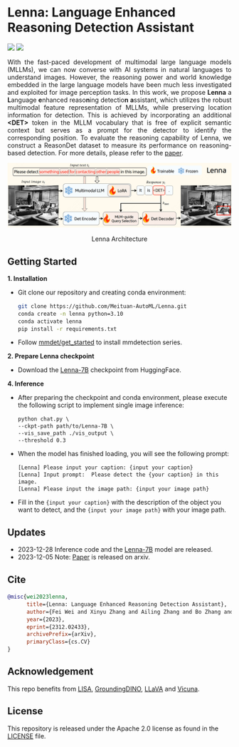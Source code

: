 # Lenna: Language Enhanced Reasoning Detection Assistant
<a href='https://github.com/Meituan-AutoML/Lenna'><img src='https://img.shields.io/badge/Project-Page-Green'></a>
<a href='https://arxiv.org/abs/2312.02433'><img src='https://img.shields.io/badge/Paper-Arxiv-red'></a>
<p>
<div align="justify">
With the fast-paced development of multimodal large language models (MLLMs), we can now converse with AI systems in natural languages to understand images. However, the reasoning power and world knowledge embedded in the large language models have been much less investigated and exploited for image perception tasks. In this work, we propose <b>Lenna</b> a <b>L</b>anguage <b>e</b>nhanced reaso<b>n</b>ing detectio<b>n</b> <b>a</b>ssistant, which utilizes the robust multimodal feature representation of MLLMs, while preserving location information for detection. This is achieved by incorporating an additional <b>&lt;DET&gt;</b> token in the MLLM vocabulary that is free of explicit semantic context but serves as a prompt for the detector to identify the corresponding position. To evaluate the reasoning capability of Lenna, we construct a ReasonDet dataset to measure its performance on reasoning-based detection. For more details, please refer to the <a href=https://arxiv.org/pdf/2312.02433.pdf>paper</a>.
</div>
</p>
<p>
  <p align="center"><img src="./assets/lenna.png" alt="teaser" width="600px" /></p>
  <p align="center">Lenna Architecture</p>
</p>

## Getting Started
**1. Installation**

- Git clone our repository and creating conda environment:
  ```bash
  git clone https://github.com/Meituan-AutoML/Lenna.git
  conda create -n lenna python=3.10
  conda activate lenna
  pip install -r requirements.txt
  ```

- Follow [mmdet/get_started](https://mmdetection.readthedocs.io/en/latest/get_started.html) to install mmdetection series.

**2. Prepare Lenna checkpoint**

- Download the [Lenna-7B](https://huggingface.co/mtgv/Lenna-7B) checkpoint from HuggingFace.

**4. Inference**

- After preparing the checkpoint and conda environment, please execute the following script to implement single image inference:

  ```
  python chat.py \
  --ckpt-path path/to/Lenna-7B \
  --vis_save_path ./vis_output \
  --threshold 0.3 
  ```

- When the model has finished loading, you will see the following prompt:

  ```
  [Lenna] Please input your caption: {input your caption}
  [Lenna] Input prompt:  Please detect the {your caption} in this image.
  [Lenna] Please input the image path: {input your image path}
  ```

- Fill in the ```{input your caption}``` with the description of the object you want to detect, and the ```{input your image path}``` with your image path.

## Updates

- 2023-12-28 Inference code and the [Lenna-7B](https://huggingface.co/mtgv/Lenna-7B) model are released.
- 2023-12-05 Note: [Paper](https://arxiv.org/pdf/2312.02433.pdf) is released on arxiv.

## Cite

```bibtex
@misc{wei2023lenna,
      title={Lenna: Language Enhanced Reasoning Detection Assistant}, 
      author={Fei Wei and Xinyu Zhang and Ailing Zhang and Bo Zhang and Xiangxiang Chu},
      year={2023},
      eprint={2312.02433},
      archivePrefix={arXiv},
      primaryClass={cs.CV}
}
```

## Acknowledgement

This repo benefits from [LISA](https://github.com/dvlab-research/LISA), [GroundingDINO](https://github.com/IDEA-Research/GroundingDINO), [LLaVA](https://github.com/haotian-liu/LLaVA) and [Vicuna](https://github.com/lm-sys/FastChat). 


## License
This repository is released under the Apache 2.0 license as found in the [LICENSE](https://github.com/Meituan-AutoML/Lenna/blob/main/LICENSE) file.

